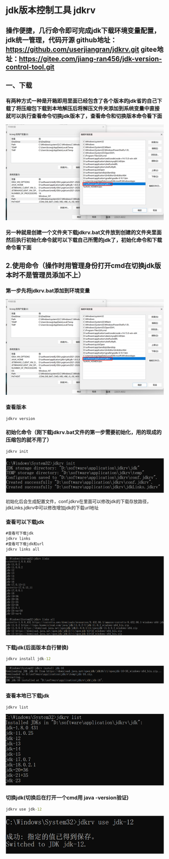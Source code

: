 # jdk版本控制工具 jdkrv



## 操作便捷，几行命令即可完成jdk下载环境变量配置，jdk统一管理，代码开源 github地址：https://github.com/userjiangran/jdkrv.git  gitee地址：https://gitee.com/jiang-ran456/jdk-version-control-tool.git



## 一、下载

### 有两种方式一种是开箱即用里面已经包含了各个版本的jdk省的自己下载了将压缩包下载到本地解压后将解压文件夹添加到系统变量中直接就可以执行查看命令切换jdk版本了，查看命令和切换版本命令看下面

![image-20250207150703429](assets/image-20250207150703429.png)

### 另一种就是创建一个文件夹下载jdkrv.bat文件放到创建的文件夹里面然后执行初始化命令就可以下载自己所需的jdk了，初始化命令和下载命令看下面

## 2.使用命令（操作时用管理身份打开cmd在切换jdk版本时不是管理员添加不上）

### 第一步先将jdkrv.bat添加到环境变量

![image-20250207152634937](assets/image-20250207152634937.png)

### 查看版本

```cmd
jdkrv version
```



### 初始化命令（刚下载jdkrv.bat文件的第一步需要初始化，用的现成的压缩包的就不用了）

```cmd
jdkrv init
```

![1738913427139](assets/1738913427139.jpg)

初始化后会生成配置文件，conf.jdkrv在里面可以修改jdk的下载存放路径，jdkLinks.jdkrv中可以修改增加jdk的下载url地址



### 查看可以下载jdk

```cmd
#查看可下载jdk
jdkrv links
#查看可下载jdk和url
jdkrv links all
```

![image-20250207153356177](assets/image-20250207153356177-1738917025325-7.png)



### 下载jdk(后面版本自行替换)

```cmd
jdkrv install jdk-12
```

![image-20250207154254734](assets/image-20250207154254734-1738916990335-3.png)



### 查看本地已下载jdk

```cmd
jdkrv list
```

![image-20250207153938257](assets/image-20250207153938257.png)



### 切换jdk(切换后在打开一个cmd用 java -version验证)

```cmd
jdkrv use jdk-12
```

![image-20250207154034633](assets/image-20250207154034633.png)



